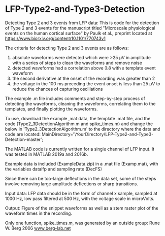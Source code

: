 # LFP-Type2-and-Type3-Detection
Detecting Type 2 and 3 events from LFP data: This is code for the detection of Type 2 and 3 events for the manuscript titled "Microscale physiological events on the human cortical surface" by Paulk et al., preprint located at https://www.biorxiv.org/content/10.1101/770743v1  

The criteria for detecting Type 2 and 3 events are as follows:
1) absolute waveforms were detected which were >25 µV in amplitude with a series of steps to clean the waveforms and remove noise
2) detected waveforms had a correlation above 0.8 with a template event waveform
3) the second derivative at the onset of the recording was greater than 2
4) the voltage in the 100 ms preceding the event onset is less than 25 µV to reduce the chances of capturing oscillations

The example .m file includes comments and step-by-step process of detecting the waveforms, cleaning the waveforms, correlating them to the templates, and finally plotting the waveforms.  

To use, download the example ,mat data, the template .mat file, and the code (Type2_3DetectionAlgorithm.m and spike_times.m) and change the below in 'Type2_3DetectionAlgorithm.m' to the directory where the data and code are located:
MainDirectory='\YourDirectory\LFP-Type2-and-Type3-Detection-master\';

The MATLAB code is currently written for a single channel of LFP input. It was tested in MATLAB 2019a and 2016b.

Example data is included (ExampleData.zip) in a .mat file (Examp.mat), with the variables datalfp and sampling rate (DecFS)

Since there can be too-large deflections in the data set, some of the steps involve removing large amplitude deflections or sharp transitions.

Input data:
LFP data should be in the form of channel x sample, sampled at 1000 Hz, low pass filtered at 500 Hz, with the voltage scale in microVolts.

Output: 
Figure of the snippet waveforms as well as a stem raster plot of the waveform times in the recording.

Only one function, spike_times.m, was generated by an outside group:
  Rune W. Berg 2006
  www.berg-lab.net


